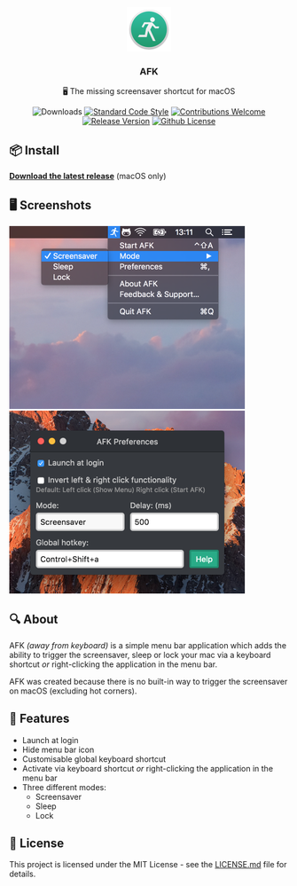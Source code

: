 <p align="center">
    <img src="icon.png" height="80">
    <h3 align="center">AFK</h3>
    <p align="center">🖥 The missing screensaver shortcut for macOS<p>
    <p align="center"><img src="https://img.shields.io/github/downloads/jamiestraw/afk/total.svg" alt="Downloads"> <a href="https://github.com/feross/standard"><img src="https://img.shields.io/badge/code%20style-standard-brightgreen.svg" alt="Standard Code Style"></a> <a href="https://github.com/jamiestraw/afk/issues"><img src="https://img.shields.io/badge/contributions-welcome-brightgreen.svg" alt="Contributions Welcome"></a> <a href="https://github.com/jamiestraw/afk/releases"><img src="https://img.shields.io/github/release/jamiestraw/afk.svg" alt="Release Version"></a> <a href="https://raw.githubusercontent.com/jamiestraw/afk/master/LICENSE.md"><img src="https://img.shields.io/badge/license-MIT-blue.svg" alt="Github License"></a></p>
</p>

## 📦 Install

**[Download the latest release](https://github.com/jamiestraw/afk/releases)** (macOS only)

## 🖥 Screenshots

<img src="https://github.com/jamiestraw/afk/raw/master/screenshots/menubar.png" width="425"><img src="https://github.com/jamiestraw/afk/raw/master/screenshots/preferences.png" width="425">

## 🔍 About

AFK *(away from keyboard)* is a simple menu bar application which adds the ability to trigger the screensaver, sleep or lock your mac via a keyboard shortcut *or* right-clicking the application in the menu bar.

AFK was created because there is no built-in way to trigger the screensaver on macOS (excluding hot corners).

## 🚀 Features

* Launch at login
* Hide menu bar icon
* Customisable global keyboard shortcut
* Activate via keyboard shortcut *or* right-clicking the application in the menu bar
* Three different modes:
	* Screensaver
	* Sleep
	* Lock

## 📄 License

This project is licensed under the MIT License - see the [LICENSE.md](LICENSE.md) file for details.
